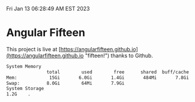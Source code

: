 Fri Jan 13 06:28:49 AM EST 2023

# Angular Fifteen


This project is live at [https://angularfifteen.github.io](https://angularfifteen.github.io "fifteen!") thanks to Github.

```bash
System Memory
               total        used        free      shared  buff/cache   available
Mem:            15Gi       6.0Gi       1.4Gi       484Mi       7.8Gi       8.4Gi
Swap:          8.0Gi        64Mi       7.9Gi
System Storage
1.2G	.
